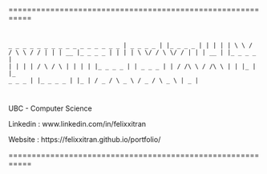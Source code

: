 
===========================================================
<code>

\_ \_ \_ \_ \_    \_ \_ \_ \_    \_          \_      \_      \_         \_     \_         \_
| _ _ _ _ | |_ _ _ _ | | |        |  |   \\  \\  \/  \/      \\  \\  \/  \/      |   |
|  __       |_ _ _ _   | |        |  |    \\  \\\/  \/        \\  \\\/  \/       |   | 
|  __ |     |_ _ _ _ | | |        |  |    \/      \\        \/      \\       |   | 
|  |        |_ _ _ _   | | _ _ _  |  |   \/   \/\\   \\      \/   \/\\   \\      |   |
|_ |        |_ _ _ _ | |_ _ _ _ | |_ |  \/ \_ \/  \\ \_ \\    \/ \_ \/  \\ \_ \\     | _ |
 
</code>

<p>UBC - Computer Science</p> 
<p>Linkedin : www.linkedin.com/in/felixxitran</p> 
<p>Website : https://felixxitran.github.io/portfolio/</p> 
===========================================================
